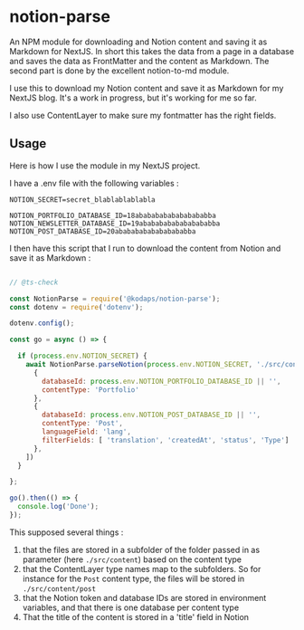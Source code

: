 # notion-parse
An NPM module for downloading and Notion content and saving it as Markdown for NextJS. In short this takes the data from a page in a database and saves the data as FrontMatter and the content as Markdown. The second part is done by the excellent notion-to-md module.

I use this to download my Notion content and save it as Markdown for my NextJS blog. It's a work in progress, but it's working for me so far.

I also use ContentLayer to make sure my fontmatter has the right fields.

## Usage

Here is how I use the module in my NextJS project.

I have a .env file with the following variables :

```.env
NOTION_SECRET=secret_blablablablabla

NOTION_PORTFOLIO_DATABASE_ID=18abababababababababba
NOTION_NEWSLETTER_DATABASE_ID=19abababababababababba
NOTION_POST_DATABASE_ID=20abababababababababba
````

I then have this script that I run to download the content from Notion and save it as Markdown :

```js

// @ts-check

const NotionParse = require('@kodaps/notion-parse');
const dotenv = require('dotenv');

dotenv.config();

const go = async () => {

  if (process.env.NOTION_SECRET) {
    await NotionParse.parseNotion(process.env.NOTION_SECRET, './src/content', [
      {
        databaseId: process.env.NOTION_PORTFOLIO_DATABASE_ID || '',
        contentType: 'Portfolio'
      },
      {
        databaseId: process.env.NOTION_POST_DATABASE_ID || '',
        contentType: 'Post',
        languageField: 'lang',
        filterFields: [ 'translation', 'createdAt', 'status', 'Type']
      },
    ])
  }

};

go().then(() => {
  console.log('Done');
});

```

This supposed several things :
1. that the files are stored in a subfolder of the folder passed in as parameter (here `./src/content`) based on the content type
2. that the ContentLayer type names map to the subfolders. So for instance for the `Post` content type, the files will be stored in `./src/content/post`
3. that the Notion token and database IDs are stored in environment variables, and that there is one database per content type
4. That the title of the content is stored in a 'title' field in Notion
